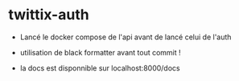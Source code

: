 # twittix-auth


- Lancé le docker compose de l'api avant de lancé celui de l'auth

- utilisation de black formatter avant tout commit ! 

- la docs est disponnible sur localhost:8000/docs